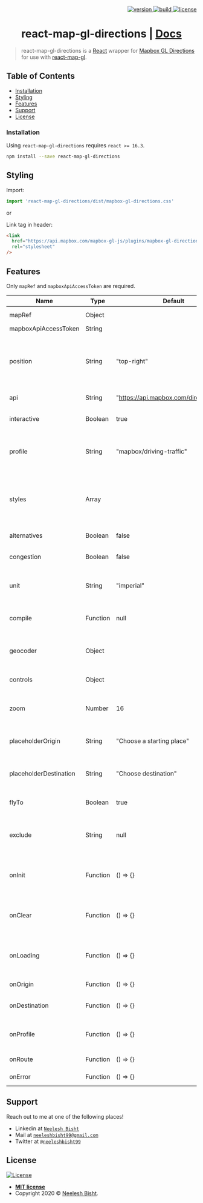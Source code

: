 <p align="right">
  <a href="https://npmjs.org/package/react-map-gl">
    <img src="https://img.shields.io/npm/v/react-map-gl.svg?style=flat-square" alt="version" />
  </a>
  <a href="https://travis-ci.com/visgl/react-map-gl">
    <img src="https://api.travis-ci.com/visgl/react-map-gl.svg?branch=master" alt="build" />
  </a>
  <a href="http://badges.mit-license.org">
    <img src="http://img.shields.io/:license-mit-blue.svg?style=flat-square" alt="license" />
  </a>
</p>

<h1 align="center">react-map-gl-directions | <a href="https://github.com/neeleshbisht99/react-map-gl-directions/blob/master/README.md">Docs</a></h1>

> react-map-gl-directions is a [React](http://facebook.github.io/react/) wrapper for
> [Mapbox GL Directions](https://github.com/mapbox/mapbox-gl-directions) for use with [react-map-gl](https://github.com/visgl/react-map-gl).

<!--
***INSERT ANOTHER GRAPHIC HERE***

[![INSERT YOUR GRAPHIC HERE](http://i.imgur.com/dt8AUb6.png)]()

- Most people will glance at your `README`, *maybe* star it, and leave
- Ergo, people should understand instantly what your project is about based on your repo

> Tips

- HAVE WHITE SPACE
- MAKE IT PRETTY
- GIFS ARE REALLY COOL
> GIF Tools

- Use <a href="http://recordit.co/" target="_blank">**Recordit**</a> to create quicks screencasts of your desktop and export them as `GIF`s.
- For terminal sessions, there's <a href="https://github.com/chjj/ttystudio" target="_blank">**ttystudio**</a> which also supports exporting `GIF`s.

**Recordit**

![Recordit GIF](http://g.recordit.co/iLN6A0vSD8.gif)

**ttystudio**

![ttystudio GIF](https://raw.githubusercontent.com/chjj/ttystudio/master/img/example.gif)

---
-->

## Table of Contents

- [Installation](#installation)
- [Styling](#styling)
- [Features](#features)
- [Support](#support)
- [License](#license)

### Installation

Using `react-map-gl-directions` requires `react >= 16.3`.

```sh
npm install --save react-map-gl-directions
```

## Styling

Import:

```js
import 'react-map-gl-directions/dist/mapbox-gl-directions.css'
```

or

Link tag in header:

```html
<link
  href="https://api.mapbox.com/mapbox-gl-js/plugins/mapbox-gl-directions/v4.0.0/mapbox-gl-directions.css"
  rel="stylesheet"
/>
```

## Features

Only `mapRef` and `mapboxApiAccessToken` are required.

| Name                   | Type     | Default                                 | Description                                                                                                                                                                                               |
| ---------------------- | -------- | --------------------------------------- | --------------------------------------------------------------------------------------------------------------------------------------------------------------------------------------------------------- |
| mapRef                 | Object   |                                         | Ref for react-map-gl map component.                                                                                                                                                                       |
| mapboxApiAccessToken   | String   |                                         | https://www.mapbox.com/                                                                                                                                                                                   |
| position               | String   | "top-right"                             | Position on the map to which the directions plugin control will be added. Valid values are `"top-left"`, `"top-right"`, `"bottom-left"`, and `"bottom-right"`.                                            |
| api                    | String   | "https://api.mapbox.com/directions/v5/" | Override default routing endpoint url.                                                                                                                                                                    |
| interactive            | Boolean  | true                                    | Enable/Disable mouse or touch interactivity from the plugin.                                                                                                                                              |
| profile                | String   | "mapbox/driving-traffic"                | Routing profile to use. Options: mapbox/driving-traffic, mapbox/driving, mapbox/walking, mapbox/cycling.                                                                                                  |
| styles                 | Array    |                                         | Override default layer properties of the directions source. Documentation for each property are specified in the <a href="https://docs.mapbox.com/mapbox-gl-js/style-spec/">Mapbox GL Style Reference</a> |
| alternatives           | Boolean  | false                                   | Whether to enable alternatives.                                                                                                                                                                           |
| congestion             | Boolean  | false                                   | Whether to enable congestion along the route line.                                                                                                                                                        |
| unit                   | String   | "imperial"                              | Measurement system to be used in navigation instructions. Options: imperial, metric.                                                                                                                      |
| compile                | Function | null                                    | Provide a custom function for generating instruction, compatible with osrm-text-instructions.                                                                                                             |
| geocoder               | Object   |                                         | Accepts an object containing the query parametres as <a href="https://docs.mapbox.com/api/#search-for-places">documented here</a>.                                                                        |
| controls               | Object   |                                         | Hide or display inputs, instructions and profile switch controls.                                                                                                                                         |
| zoom                   | Number   | 16                                      | If no bbox exists from the geocoder result, the zoom you set here will be used in the flyTo.                                                                                                              |
| placeholderOrigin      | String   | "Choose a starting place"               | If set, this text will appear as the placeholder attribute for the origin input element.                                                                                                                  |
| placeholderDestination | String   | "Choose destination"                    | If set, this text will appear as the placeholder attribute for the destination input element.                                                                                                             |
| flyTo                  | Boolean  | true                                    | If false, animating the map to a selected result is disabled.                                                                                                                                             |
| exclude                | String   | null                                    | Exclude certain road types from routing. The default is to not exclude anything. Options: ferry, toll, motorway.                                                                                          |
| onInit                 | Function | () => {}                                | Is passed Mapbox directions instance as param and is executed after Mapbox directions plugin is initialized.                                                                                              |
| onClear                | Function | () => {}                                | Is passed `{ type: }` as a param and type is one of 'origin' or 'destination'. Fired when input is cleared.                                                                                               |
| onLoading              | Function | () => {}                                | Is passed `{ type: }` as a param and type is one of 'origin' or 'destination'. Fired when either origin or destination is loading.                                                                        |
| onOrigin               | Function | () => {}                                | Is passed `{ feature }` Fired when origin is set.                                                                                                                                                         |
| onDestination          | Function | () => {}                                | Is passed `{ feature }` Fired when destination is set.                                                                                                                                                    |
| onProfile              | Function | () => {}                                | Is passed `{ profile }` Profile is one of 'driving', 'walking', or 'cycling'. Fired when profile is set.                                                                                                  |
| onRoute                | Function | () => {}                                | Is passed `{ route }` Fired when a route is updated                                                                                                                                                       |
| onError                | Function | () => {}                                | Is passed `{ error }` as a param. Error as string.                                                                                                                                                        |

## Support

Reach out to me at one of the following places!

- Linkedin at <a href="https://www.linkedin.com/in/neelesh-bisht-398061b4/" target="_blank">`Neelesh Bisht`</a>
- Mail at <a href="mailto:neelesbisht99@gmail.com" target="_blank">`neeleshbisht99@gmail.com`</a>
- Twitter at <a href="https://twitter.com/neeleshbisht99" target="_blank">`@neeleshbisht99`</a>

## License

[![License](http://img.shields.io/:license-mit-blue.svg?style=flat-square)](http://badges.mit-license.org)

- **[MIT license](http://opensource.org/licenses/mit-license.php)**
- Copyright 2020 © <a href="https://github.com/neeleshbisht99/react-map-gl-directions" target="_blank">Neelesh Bisht</a>.
